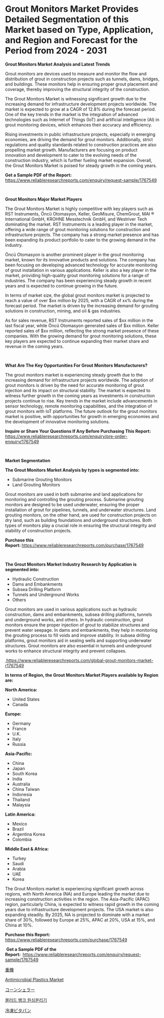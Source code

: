<p><h1>Grout Monitors Market Provides Detailed Segmentation of this Market based on Type, Application, and Region and Forecast for the Period from 2024 - 2031</h1></p><p><strong>Grout Monitors Market Analysis and Latest Trends</strong></p>
<p><p>Grout monitors are devices used to measure and monitor the flow and distribution of grout in construction projects such as tunnels, dams, bridges, and buildings. These monitors help in ensuring proper grout placement and coverage, thereby improving the structural integrity of the construction.</p><p>The Grout Monitors Market is witnessing significant growth due to the increasing demand for infrastructure development projects worldwide. The market is expected to grow at a CAGR of 12.8% during the forecast period. One of the key trends in the market is the integration of advanced technologies such as Internet of Things (IoT) and artificial intelligence (AI) in grout monitoring devices, which enhances their accuracy and efficiency.</p><p>Rising investments in public infrastructure projects, especially in emerging economies, are driving the demand for grout monitors. Additionally, strict regulations and quality standards related to construction practices are also propelling market growth. Manufacturers are focusing on product innovation and development to cater to the evolving needs of the construction industry, which is further fueling market expansion. Overall, the Grout Monitors Market is poised for steady growth in the coming years.</p></p>
<p><strong>Get a Sample PDF of the Report:&nbsp;</strong> <a href="https://www.reliableresearchreports.com/enquiry/request-sample/1767549">https://www.reliableresearchreports.com/enquiry/request-sample/1767549</a></p>
<p>&nbsp;</p>
<p><strong>Grout Monitors Major Market Players</strong></p>
<p><p>The Grout Monitors Market is highly competitive with key players such as RST Instruments, Öncü Otomasyon, Keller, GeoMisure, ChemGrout, MAI ® International GmbH, KROHNE Messtechnik GmbH, and Westriver Tech dominating the market. RST Instruments is a leading player in the market, offering a wide range of grout monitoring solutions for construction and infrastructure projects. The company has a strong market presence and has been expanding its product portfolio to cater to the growing demand in the industry.</p><p>Öncü Otomasyon is another prominent player in the grout monitoring market, known for its innovative products and solutions. The company has been focusing on developing advanced technology for accurate monitoring of grout installation in various applications. Keller is also a key player in the market, providing high-quality grout monitoring solutions for a range of industries. The company has been experiencing steady growth in recent years and is expected to continue growing in the future.</p><p>In terms of market size, the global grout monitors market is projected to reach a value of over $xx million by 2025, with a CAGR of xx% during the forecast period. The market is driven by the increasing demand for grouting solutions in construction, mining, and oil & gas industries.</p><p>As for sales revenue, RST Instruments reported sales of $xx million in the last fiscal year, while Öncü Otomasyon generated sales of $xx million. Keller reported sales of $xx million, reflecting the strong market presence of these companies. With the growing demand for grout monitoring solutions, these key players are expected to continue expanding their market share and revenue in the coming years.</p></p>
<p>&nbsp;</p>
<p><strong>What Are The Key Opportunities For Grout Monitors Manufacturers?</strong></p>
<p><p>The grout monitors market is experiencing steady growth due to the increasing demand for infrastructure projects worldwide. The adoption of grout monitors is driven by the need for accurate monitoring of grout injection and its impact on structural stability. The market is expected to witness further growth in the coming years as investments in construction projects continue to rise. Key trends in the market include advancements in sensor technology, remote monitoring capabilities, and the integration of grout monitors with IoT platforms. The future outlook for the grout monitors market is positive, with opportunities for growth in emerging economies and the development of innovative monitoring solutions.</p></p>
<p><strong>Inquire or Share Your Questions If Any Before Purchasing This Report:</strong> <a href="https://www.reliableresearchreports.com/enquiry/pre-order-enquiry/1767549">https://www.reliableresearchreports.com/enquiry/pre-order-enquiry/1767549</a></p>
<p>&nbsp;</p>
<p><strong>Market Segmentation</strong></p>
<p><strong>The Grout Monitors Market Analysis by types is segmented into:</strong></p>
<p><ul><li>Submarine Grouting Monitors</li><li>Land Grouting Monitors</li></ul></p>
<p><p>Grout monitors are used in both submarine and land applications for monitoring and controlling the grouting process. Submarine grouting monitors are designed to be used underwater, ensuring the proper installation of grout for pipelines, tunnels, and underwater structures. Land grouting monitors, on the other hand, are used for construction projects on dry land, such as building foundations and underground structures. Both types of monitors play a crucial role in ensuring the structural integrity and stability of construction projects.</p></p>
<p><strong>Purchase this Report:&nbsp;</strong><a href="https://www.reliableresearchreports.com/purchase/1767549">https://www.reliableresearchreports.com/purchase/1767549</a></p>
<p>&nbsp;</p>
<p><strong>The Grout Monitors Market Industry Research by Application is segmented into:</strong></p>
<p><ul><li>Hydraulic Construction</li><li>Dams and Embankments</li><li>Subsea Drilling Platform</li><li>Tunnels and Underground Works</li><li>Others</li></ul></p>
<p><p>Grout monitors are used in various applications such as hydraulic construction, dams and embankments, subsea drilling platforms, tunnels and underground works, and others. In hydraulic construction, grout monitors ensure the proper injection of grout to stabilize structures and prevent water seepage. In dams and embankments, they help in monitoring the grouting process to fill voids and improve stability. In subsea drilling platforms, grout monitors aid in sealing wells and supporting underwater structures. Grout monitors are also essential in tunnels and underground works to enhance structural integrity and prevent collapses.</p></p>
<p><a href="https://www.reliableresearchreports.com/global-grout-monitors-market-r1767549">&nbsp;https://www.reliableresearchreports.com/global-grout-monitors-market-r1767549</a></p>
<p><strong>In terms of Region, the Grout Monitors Market Players available by Region are:</strong></p>
<p>
    <p> <strong> North America: </strong>
        <ul>
            <li>United States</li>
            <li>Canada</li>
        </ul>
        </p> 
    <p> <strong> Europe: </strong>
        <ul>
            <li>Germany</li>
            <li>France</li>
            <li>U.K.</li>
            <li>Italy</li>
            <li>Russia</li>
        </ul>
        </p> 
    <p> <strong> Asia-Pacific: </strong>
        <ul>
            <li>China</li>
            <li>Japan</li>
            <li>South Korea</li>
            <li>India</li>
            <li>Australia</li>
            <li>China Taiwan</li>
            <li>Indonesia</li>
            <li>Thailand</li>
            <li>Malaysia</li>
        </ul>
        </p> 
    <p> <strong> Latin America: </strong>
        <ul>
            <li>Mexico</li>
            <li>Brazil</li>
            <li>Argentina Korea</li>
            <li>Colombia</li>
        </ul>
        </p> 
    <p> <strong> Middle East & Africa: </strong>
        <ul>
            <li>Turkey</li>
            <li>Saudi</li>
            <li>Arabia</li>
            <li>UAE</li>
            <li>Korea</li>
        </ul>
    </p>
    </p>
<p><p>The Grout Monitors market is experiencing significant growth across regions, with North America (NA) and Europe leading the market due to increasing construction activities in the region. The Asia-Pacific (APAC) region, particularly China, is expected to witness rapid growth in the coming years due to infrastructure development projects. The USA market is also expanding steadily. By 2025, NA is projected to dominate with a market share of 30%, followed by Europe at 25%, APAC at 20%, USA at 15%, and China at 10%.</p></p>
<p><strong>Purchase this Report: </strong><a href="https://www.reliableresearchreports.com/purchase/1767549">https://www.reliableresearchreports.com/purchase/1767549</a></p>
<p>&nbsp;<strong>Get a Sample PDF of the Report:&nbsp;&nbsp;</strong><a href="https://www.reliableresearchreports.com/enquiry/request-sample/1767549">https://www.reliableresearchreports.com/enquiry/request-sample/1767549</a></p>
<p><strong></strong></p>
<p><p><a href="https://github.com/MosesSpinka1914/Market-Research-Report-List-1/blob/main/279450340117.md">重機</a></p><p><a href="https://issuu.com/reportprime-2/docs/antimicrobial-plastics-market-size-2030.pptx">Antimicrobial Plastics Market</a></p><p><a href="https://medium.com/@twiladurgan2023/%E3%82%B3%E3%83%BC%E3%83%B3%E3%82%B7%E3%82%A7%E3%83%A9%E3%83%BC%E5%B8%82%E5%A0%B4%E3%81%AE%E3%83%A1%E3%83%88%E3%83%AA%E3%82%AF%E3%82%B9%E3%82%92%E8%A7%A3%E8%AA%AD%E3%81%99%E3%82%8B-%E5%B8%82%E5%A0%B4%E3%82%B7%E3%82%A7%E3%82%A2-%E3%83%88%E3%83%AC%E3%83%B3%E3%83%89-%E6%88%90%E9%95%B7%E3%83%91%E3%82%BF%E3%83%BC%E3%83%B3-a35a20f381dd">コーンシェラー</a></p><p><a href="https://github.com/RichardLueilwitz787/Market-Research-Report-List-1/blob/main/683843437955.md">블러드 뱅크 원심분리기</a></p><p><a href="https://medium.com/@jewelmohr96/%E5%86%B7%E5%87%8D%E3%83%94%E3%82%BF%E3%83%91%E3%83%B3%E5%B8%82%E5%A0%B4%E3%81%AE%E5%88%86%E6%9E%90-%E3%82%B0%E3%83%AD%E3%83%BC%E3%83%90%E3%83%AB%E7%94%A3%E6%A5%AD%E3%81%AE%E5%B1%95%E6%9C%9B%E3%81%A8%E4%BA%88%E6%B8%AC-2024%E5%B9%B4%E3%81%8B%E3%82%892031%E5%B9%B4%E3%81%BE%E3%81%A7-4283f3fbc0bd">冷凍ピタパン</a></p></p>